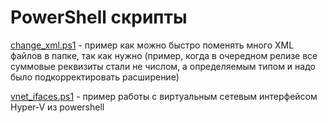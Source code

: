 # PowerShell скрипты
[change_xml.ps1](change_xml.ps1) - пример как можно быстро поменять много XML файлов в папке, так как нужно (пример, когда в очередном релизе все суммовые реквизиты стали не числом, а определяемым типом и надо было подкорректировать расширение)

[vnet_ifaces.ps1](vnet_ifaces.ps1) - пример работы с виртуальным сетевым интерфейсом Hyper-V из powershell
